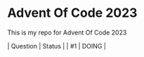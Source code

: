 # Advent Of Code 2023
This is my repo for Advent Of Code 2023

| Question       |    Status    |
|       #1       |    DOING     |
